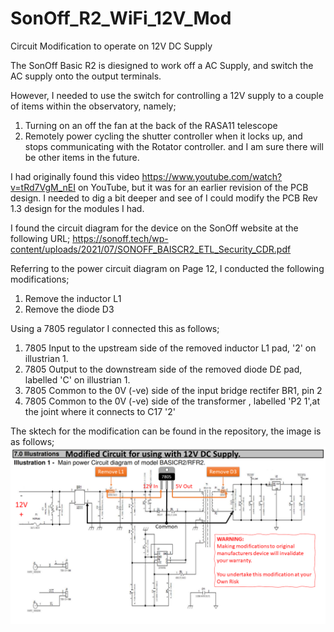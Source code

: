 # SonOff_R2_WiFi_12V_Mod
Circuit Modification to operate on 12V DC Supply


The SonOff Basic R2 is diesigned to work off a AC Supply, and switch the AC supply onto the output terminals.

However, I needed to use the switch for controlling a 12V supply to a couple of items within the observatory, namely;
1) Turning on an off the fan at the back of the RASA11 telescope
2) Remotely power cycling the shutter controller when it locks up, and stops communicating with the Rotator controller.
and I am sure there will be other items in the future.

I had originally found this video https://www.youtube.com/watch?v=tRd7VgM_nEI on YouTube, but it was for an earlier revision of the PCB design. I needed to dig a bit deeper and see of I could modify the PCB Rev 1.3 design for the modules I had.

I found the circuit diagram for the device on the SonOff website at the following URL;
https://sonoff.tech/wp-content/uploads/2021/07/SONOFF_BAISCR2_ETL_Security_CDR.pdf

Referring to the power circuit diagram on Page 12, I conducted the following modifications;
1) Remove the inductor L1
2) Remove the diode D3

Using a 7805 regulator I connected this as follows;
1) 7805 Input to the upstream side of the removed inductor L1 pad, '2' on illustrian 1.
2) 7805 Output to the downstream side of the removed diode D£ pad, labelled 'C' on illustrian 1.
3) 7805 Common to the 0V (-ve) side of the input bridge rectifer BR1, pin 2
4) 7805 Common to the 0V (-ve) side of the transformer , labelled 'P2 1',at the joint where it connects to C17 '2'

The sktech for the modification can be found in the repository, the image is as follows;
![Modified Sketch](https://github.com/Daves-Astrophotography/SonOff_R2_WiFi_12V_Mod/blob/b2c2fb2e19f35f5d101e750a9779d58ee383753f/SonOff%20Basic%20R2%2012V%20DC%20Modification.png)
